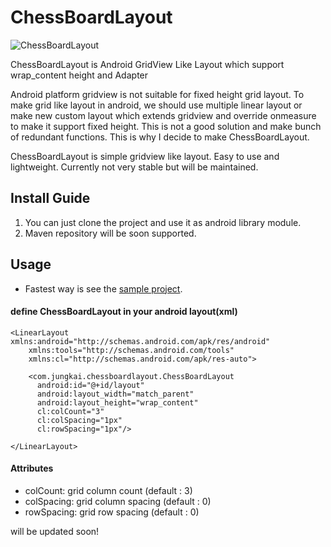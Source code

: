 ChessBoardLayout
================

![ChessBoardLayout](https://raw.githubusercontent.com/KaiWooram/ChessBoardLayout/master/chessboardlayout.png)

ChessBoardLayout is Android GridView Like Layout which support wrap_content height and Adapter

Android platform gridview is not suitable for fixed height grid layout. To make grid like layout in android, we should use multiple linear layout or make new custom layout which extends gridview and override onmeasure to make it support fixed height. This is not a good solution and make bunch of redundant functions. This is why I decide to make ChessBoardLayout.

ChessBoardLayout is simple gridview like layout. Easy to use and lightweight. Currently not very stable but will be maintained. 

## Install Guide

1. You can just clone the project and use it as android library module.
2. Maven repository will be soon supported.

## Usage

- Fastest way is see the [sample project](https://github.com/n42corp/chessboardlayout/tree/master/sample).

#### define ChessBoardLayout in your android layout(xml)
```
<LinearLayout xmlns:android="http://schemas.android.com/apk/res/android"
    xmlns:tools="http://schemas.android.com/tools"
    xmlns:cl="http://schemas.android.com/apk/res-auto">
    
    <com.jungkai.chessboardlayout.ChessBoardLayout
      android:id="@+id/layout"
      android:layout_width="match_parent"
      android:layout_height="wrap_content"
      cl:colCount="3"
      cl:colSpacing="1px"
      cl:rowSpacing="1px"/>
      
</LinearLayout>
```

#### Attributes
- colCount: grid column count (default : 3)
- colSpacing: grid column spacing (default : 0)
- rowSpacing: grid row spacing (default : 0)

will be updated soon!








